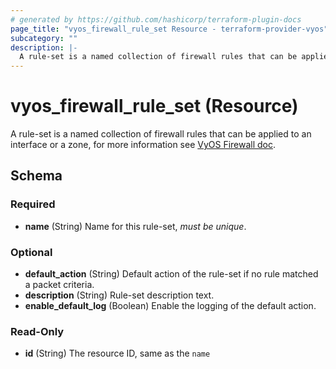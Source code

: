 ```yaml
---
# generated by https://github.com/hashicorp/terraform-plugin-docs
page_title: "vyos_firewall_rule_set Resource - terraform-provider-vyos"
subcategory: ""
description: |-
  A rule-set is a named collection of firewall rules that can be applied to an interface or a zone, for more information see VyOS Firewall doc https://docs.vyos.io/en/latest/configuration/firewall/index.html#overview.
---
```


# vyos_firewall_rule_set (Resource)

A rule-set is a named collection of firewall rules that can be applied to an interface or a zone, for more information see [VyOS Firewall doc](https://docs.vyos.io/en/latest/configuration/firewall/index.html#overview).



<!-- schema generated by tfplugindocs -->
## Schema

### Required

- **name** (String) Name for this rule-set, _must be unique_.

### Optional

- **default_action** (String) Default action of the rule-set if no rule matched a packet criteria.
- **description** (String) Rule-set description text.
- **enable_default_log** (Boolean) Enable the logging of the default action.

### Read-Only

- **id** (String) The resource ID, same as the `name`


